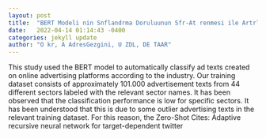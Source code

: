 ```yaml
---
layout: post
title:  "BERT Modeli nin Snflandrma Doruluunun Sfr-At renmesi ile Artrlmas Increasing the Classification Accuracy of BERT Model with Zero-Shot Learning"
date:   2022-04-14 01:14:43 -0400
categories: jekyll update
author: "O kr, A AdresGezgini, U ZDL, DE TAAR"
---
```

This study used the BERT model to automatically classify ad texts created on online advertising platforms according to the industry. Our training dataset consists of approximately 101.000 advertisement texts from 44 different sectors labeled with the relevant sector names. It has been observed that the classification performance is low for specific sectors. It has been understood that this is due to some outlier advertising texts in the relevant training dataset. For this reason, the Zero-Shot Cites: Adaptive recursive neural network for target-dependent twitter